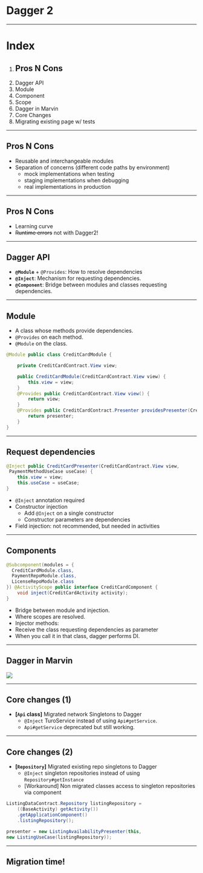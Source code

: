 [comment]: <> (Use reveal-md to show it in slide mode -> https://github.com/webpro/reveal-md)

# Dagger 2

---

# Index

1. ## Pros N Cons
2. Dagger API
 1. Module
 2. Component
 3. Scope
3. Dagger in Marvin
4. Core Changes
5. Migrating existing page w/ tests

---

## Pros N Cons

- Reusable and interchangeable modules
- Separation of concerns (different code paths by environment)
  - mock implementations when testing
  - staging implementations when debugging
  - real implementations in production

---

## Pros N Cons

- Learning curve
- ~~Runtime errors~~ not with Dagger2!

---

## Dagger API

- **`@Module`** + `@Provides`: How to resolve dependencies
- **`@Inject`**: Mechanism for requesting dependencies.
- **`@Component`**: Bridge between modules and classes requesting dependencies.

---

## Module

 - A class whose methods provide dependencies.
 - `@Provides` on each method.
 - `@Module` on the class.


 ```java
 @Module public class CreditCardModule {

     private CreditCardContract.View view;

     public CreditCardModule(CreditCardContract.View view) {
         this.view = view;
     }
     @Provides public CreditCardContract.View view() {
         return view;
     }
     @Provides public CreditCardContract.Presenter providesPresenter(CreditCardPresenter presenter) {
         return presenter;
     }
 }
 ```

---

## Request dependencies

```java
@Inject public CreditCardPresenter(CreditCardContract.View view,
 PaymentMethodUseCase useCase) {
    this.view = view;
    this.useCase = useCase;
}
```

- `@Inject` annotation required
- Constructor injection
  - Add `@Inject` on a single constructor
  - Constructor parameters are dependencies
- Field injection: not recommended, but needed in activities

---

## Components

```java
@Subcomponent(modules = {
  CreditCardModule.class,
  PaymentRepoModule.class,
  LicenseRepoModule.class
}) @ActivityScope public interface CreditCardComponent {
    void inject(CreditCardActivity activity);
}
```

- Bridge between module and injection.
- Where scopes are resolved.
- Injector methods:
 - Receive the class requesting dependencies as parameter
 - When you call it in that class, dagger performs DI.

---

## Dagger in Marvin

<img src="https://docs.google.com/drawings/d/1FWPMKj9_lhYIG68iJF4-Rgs_2o7bsDQhmt9QNXaPpkU/pub?w=800&h=450">

---

## Core changes (1)

- **[`Api` class]** Migrated network Singletons  to Dagger
  - `@Inject` TuroService instead of using `Api#getService`.
  - `Api#getService` deprecated but still working.

---

## Core changes (2)

- **[`Repository`]** Migrated existing repo singletons to Dagger
  - `@Inject` singleton repositories instead of using `Repository#getInstance`
  - [Workaround] Non migrated classes access to singleton repositories via component

```java
ListingDataContract.Repository listingRepository =
    ((BaseActivity) getActivity())
    .getApplicationComponent()
    .listingRepository();

presenter = new ListingAvailabilityPresenter(this,
new ListingUseCase(listingRepository));
```

---

## Migration time!
